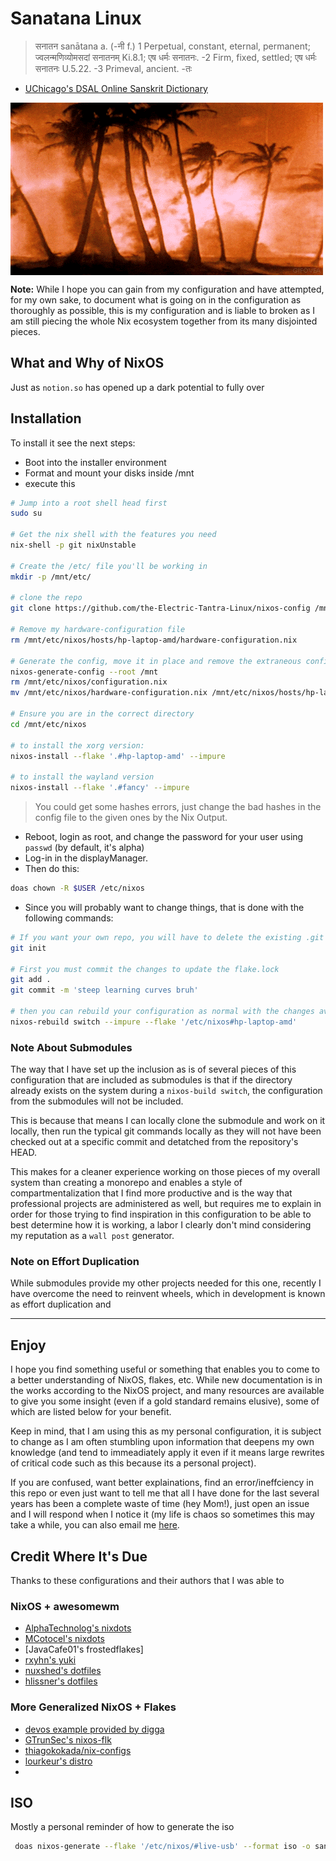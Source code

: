 # Sanatana Linux

> सनातन sanātana a. (-नी f.) 1 Perpetual, constant, eternal, permanent; ज्वलन्मणिव्योमसदां सनातनम् Ki.8.1; एष धर्मः सनातनः. -2 Firm, fixed, settled; एष धर्मः सनातनः U.5.22. -3 Primeval, ancient. -तः
- [UChicago's DSAL Online Sanskrit Dictionary](https://dsal.uchicago.edu/cgi-bin/app/apte_query.py?qs=Sanatana&matchtype=default)


<img src="./assets/dreams.gif" alt="Palm trees aflame on Bikini Atoll in the early 1960s as part of US thermonuclear testing in the Pacific" align="center" />

 **Note:** While I hope you can gain from my configuration and have attempted, for my own sake, to document what is going on in the configuration as thoroughly as possible, this is my configuration and is liable to broken as I am still piecing the whole Nix ecosystem together from its many disjointed pieces.

## What and Why of NixOS

Just as `notion.so` has opened up a dark potential to fully over

## Installation

To install it see the next steps:

- Boot into the installer environment
- Format and mount your disks inside /mnt
- execute this

```sh
# Jump into a root shell head first
sudo su

# Get the nix shell with the features you need
nix-shell -p git nixUnstable

# Create the /etc/ file you'll be working in
mkdir -p /mnt/etc/

# clone the repo
git clone https://github.com/the-Electric-Tantra-Linux/nixos-config /mnt/etc/nixos --recurse-submodules

# Remove my hardware-configuration file
rm /mnt/etc/nixos/hosts/hp-laptop-amd/hardware-configuration.nix

# Generate the config, move it in place and remove the extraneous configuration file
nixos-generate-config --root /mnt
rm /mnt/etc/nixos/configuration.nix
mv /mnt/etc/nixos/hardware-configuration.nix /mnt/etc/nixos/hosts/hp-laptop-amd

# Ensure you are in the correct directory
cd /mnt/etc/nixos

# to install the xorg version:
nixos-install --flake '.#hp-laptop-amd' --impure

# to install the wayland version
nixos-install --flake '.#fancy' --impure
```

> You could get some hashes errors, just change the bad hashes in the config file to the given ones by the Nix Output.

- Reboot, login as root, and change the password for your user using `passwd` (by default, it's alpha)
- Log-in in the displayManager.
- Then do this:

```sh
doas chown -R $USER /etc/nixos
```

- Since you will probably want to change things, that is done with the following commands:

```bash
# If you want your own repo, you will have to delete the existing .git and make your own
git init

# First you must commit the changes to update the flake.lock
git add .
git commit -m 'steep learning curves bruh'

# then you can rebuild your configuration as normal with the changes available to the nix store
nixos-rebuild switch --impure --flake '/etc/nixos#hp-laptop-amd'

```

### Note About Submodules

The way that I have set up the inclusion as is of several pieces of this configuration that
are included as submodules is that if the directory already exists on the system during a
`nixos-build switch`, the configuration from the submodules will not be included.

This is because that means I can locally clone the submodule and work on it locally, then
run the typical git commands locally as they will not have been checked out at a specific
commit and detatched from the repository's HEAD.

This makes for a cleaner experience working on those pieces of my overall system than creating
a monorepo and enables a style of compartmentalization that I find more productive and is the
way that professional projects are administered as well, but requires me to explain in order
for those trying to find inspiration in this configuration to be able to best determine how
it is working, a labor I clearly don't mind considering my reputation as a `wall post` generator.

### Note on Effort Duplication

While submodules provide my other projects needed for this one, recently I have overcome the need
to reinvent wheels, which in development is known as effort duplication and

---

## Enjoy

I hope you find something useful or something that enables you to come to a better understanding
of NixOS, flakes, etc. While new documentation is in the works according to the NixOS project, and
many resources are available to give you some insight (even if a gold standard remains
elusive), some of which are listed below for your benefit.

Keep in mind, that I am using this as my personal configuration, it is subject to change
as I am often stumbling upon information that deepens my own knowledge (and tend to immeadiately
apply it even if it means large rewrites of critical code such as this because its a personal project).

If you are confused, want better explainations, find an error/ineffciency in this repo or even just want to tell me that all I have done for the last several years has been a complete waste of time (hey Mom!), just open an issue and I will respond when I notice it (my life is chaos so sometimes this may take a while, you can also email me [here](mailto:me@thomasleonhighbaugh.me).

## Credit Where It's Due

Thanks to these configurations and their authors that I was able to 

### NixOS + awesomewm 

- [AlphaTechnolog's nixdots](https://github.com/AlphaTechnolog/nixdots) 
- [MCotocel's nixdots](https://github.com/MCotocel/nixdots) 
- [JavaCafe01's frostedflakes] 
- [rxyhn's yuki](https://github.com/rxyhn/yuki) 
- [nuxshed's dotfiles](https://github.com/nuxshed/dotfiles)
- [hlissner's dotfiles](https://github.com/hlissner/dotfiles)

### More Generalized NixOS + Flakes
- [devos example provided by digga](https://github.com/divnix/digga/tree/main/examples/devos)
- [GTrunSec's nixos-flk](https://github.com/GTrunSec/nixos-flk)
- [thiagokokada/nix-configs](https://github.com/thiagokokada/nix-configs)
- [lourkeur's distro](https://github.com/lourkeur/distro)
- 

## ISO

Mostly a personal reminder of how to generate the iso

```bash
 doas nixos-generate --flake '/etc/nixos/#live-usb' --format iso -o sanatana_linux
```

